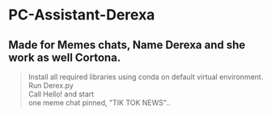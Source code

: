 # PC-Assistant-Derexa
## Made for Memes chats, Name Derexa and she work as well Cortona.

> Install all required libraries using conda on default virtual environment. \
> Run Derex.py \
> Call Hello! and start \
> one  meme chat pinned, "TIK TOK NEWS"..

